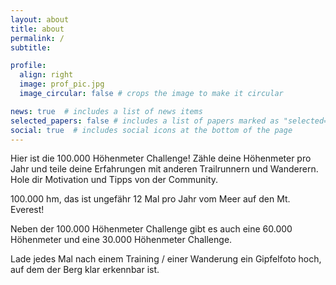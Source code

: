 ```yaml
---
layout: about
title: about
permalink: /
subtitle: 

profile:
  align: right
  image: prof_pic.jpg
  image_circular: false # crops the image to make it circular

news: true  # includes a list of news items
selected_papers: false # includes a list of papers marked as "selected={true}"
social: true  # includes social icons at the bottom of the page
---
```


Hier ist die 100.000 Höhenmeter Challenge! Zähle deine Höhenmeter pro Jahr und teile deine Erfahrungen mit anderen Trailrunnern und Wanderern. 
Hole dir Motivation und Tipps von der Community.

100.000 hm, das ist ungefähr 12 Mal pro Jahr vom Meer auf den Mt. Everest!

Neben der 100.000 Höhenmeter Challenge gibt es auch eine 60.000 Höhenmeter und eine 30.000 Höhenmeter Challenge.

Lade jedes Mal nach einem Training / einer Wanderung ein Gipfelfoto hoch, auf dem der Berg klar erkennbar ist. 
